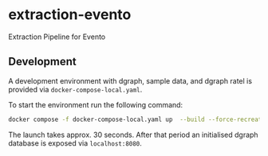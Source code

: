 # extraction-evento
Extraction Pipeline for Evento


## Development

A development environment with dgraph, sample data, and dgraph ratel is provided via `docker-compose-local.yaml`.

To start the environment run the following command: 

```bash
docker compose -f docker-compose-local.yaml up  --build --force-recreate --remove-orphans
```

The launch takes approx. 30 seconds. After that period an initialised dgraph database is exposed via `localhost:8080`.
